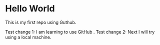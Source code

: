 # Hello World

This is my first repo using Guthub.

Test change 1: I am learning to use GitHub
.
Test change 2: Next I will try using a local machine.
